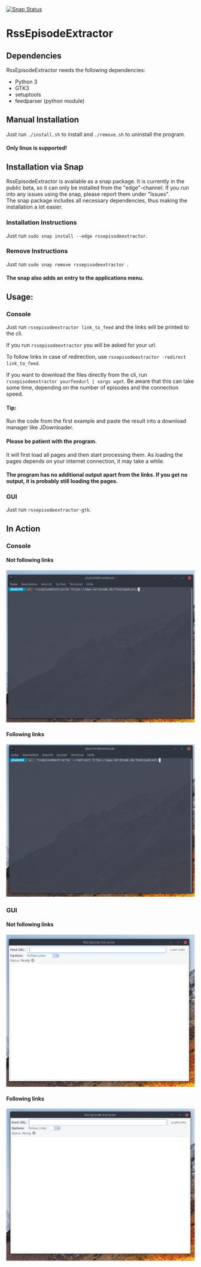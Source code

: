 [![Snap Status](https://build.snapcraft.io/badge/ahahn94/RssEpisodeExtractor.svg)](https://build.snapcraft.io/user/ahahn94/RssEpisodeExtractor)
# RssEpisodeExtractor

## Dependencies
RssEpisodeExtractor needs the following dependencies:
- Python 3
- GTK3
- setuptools
- feedparser (python module)

## Manual Installation
Just run `./install.sh` to install and `./remove.sh` to uninstall the program.
#### Only linux is supported!

## Installation via Snap
RssEpisodeExtractor is available as a snap package. It is currently in the public beta, so it can only be installed from the "edge"-channel. If you run into any issues using the snap, please report them under "Issues".  
The snap package includes all necessary dependencies, thus making the installation a lot easier.

### Installation Instructions
Just run `sudo snap install --edge rssepisodeextractor`.  

### Remove Instructions
Just run `sudo snap remove rssepisodeextractor `.

#### The snap also adds an entry to the applications menu.  

## Usage:
### Console
Just run `rssepisodeextractor link_to_feed` and the links will be printed to the cli.  

If you run `rssepisodeextractor` you will be asked for your url.  

To follow links in case of redirection, use `rssepisodeextractor -redirect link_to_feed`.  

If you want to download the files directly from the cli, run `rssepisodeextractor yourfeedurl | xargs wget`. Be aware that this can take some time, depending on the number of episodes and the connection speed.

#### Tip:
Run the code from the first example and paste the result into a download manager like JDownloader.
#### Please be patient with the program.
It will first load all pages and then start processing them. As loading the pages depends on your internet connection, it may take a while.
#### The program has no additional output apart from the links. If you get no output, it is probably still loading the pages.

### GUI
Just run `rssepisodeextractor-gtk`.  
## In Action
### Console
#### Not following links
![RssEpisodeExtractor-CLI.gif](RssEpisodeExtractor-CLI.gif)
#### Following links
![RssEpisodeExtractor-CLI-Redirect](RssEpisodeExtractor-CLI-Redirect.gif)
### GUI
#### Not following links
![RssEpisodeExtractor-GTK.gif](RssEpisodeExtractor-GTK.gif)
#### Following links
![RssEpisodeExtractor-GTK-Redirect](RssEpisodeExtractor-GTK-Redirect.gif)
